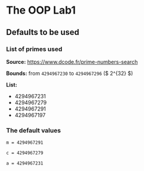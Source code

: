 # The OOP Lab1

## Defaults to be used

### List of primes used
**Source:** https://www.dcode.fr/prime-numbers-search

**Bounds:** from `4294967230` to `4294967296` ($ 2^{32} $)

**List:**
- 4294967231
- 4294967279
- 4294967291
- 4294967197

### The default values

`m = 4294967291`

`c = 4294967279`

`a = 4294967231`